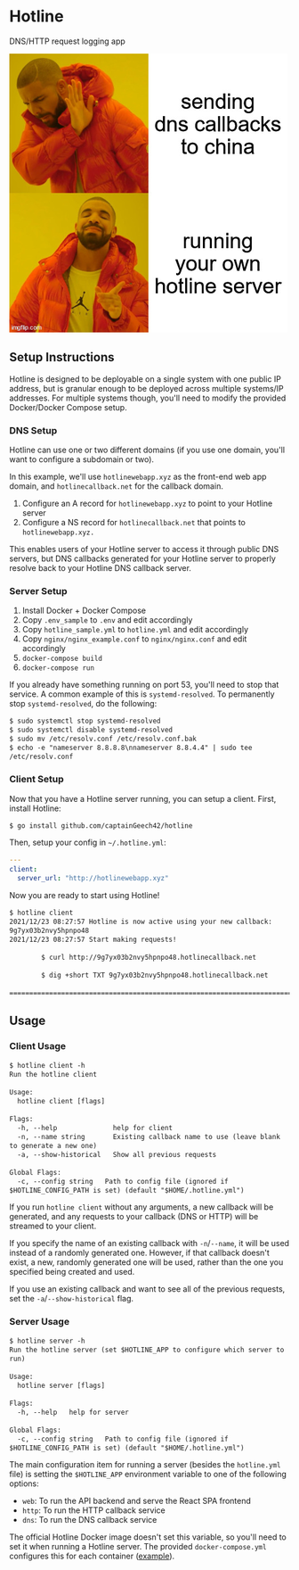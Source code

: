 # Hotline
DNS/HTTP request logging app

![Dank meme](/meme.jpg)

## Setup Instructions

Hotline is designed to be deployable on a single system with one public IP address, but is granular enough to be deployed across multiple systems/IP addresses. For multiple systems though, you'll need to modify the provided Docker/Docker Compose setup.

### DNS Setup

Hotline can use one or two different domains (if you use one domain, you'll want to configure a subdomain or two).

In this example, we'll use `hotlinewebapp.xyz` as the front-end web app domain, and `hotlinecallback.net` for the callback domain.

1. Configure an A record for `hotlinewebapp.xyz` to point to your Hotline server
2. Configure a NS record for `hotlinecallback.net` that points to `hotlinewebapp.xyz.`

This enables users of your Hotline server to access it through public DNS servers, but DNS callbacks generated for your Hotline server to properly resolve back to your Hotline DNS callback server.

### Server Setup

1. Install Docker + Docker Compose
2. Copy `.env_sample` to `.env` and edit accordingly
3. Copy `hotline_sample.yml` to `hotline.yml` and edit accordingly
4. Copy `nginx/nginx_example.conf` to `nginx/nginx.conf` and edit accordingly
4. `docker-compose build`
5. `docker-compose run`

If you already have something running on port 53, you'll need to stop that service. A common example of this is `systemd-resolved`. To permanently stop `systemd-resolved`, do the following:

```
$ sudo systemctl stop systemd-resolved
$ sudo systemctl disable systemd-resolved
$ sudo mv /etc/resolv.conf /etc/resolv.conf.bak
$ echo -e "nameserver 8.8.8.8\nnameserver 8.8.4.4" | sudo tee /etc/resolv.conf
```

### Client Setup

Now that you have a Hotline server running, you can setup a client. First, install Hotline:

```
$ go install github.com/captainGeech42/hotline
```

Then, setup your config in `~/.hotline.yml`:

```yml
---
client:
  server_url: "http://hotlinewebapp.xyz"
```

Now you are ready to start using Hotline!

```
$ hotline client
2021/12/23 08:27:57 Hotline is now active using your new callback: 9g7yx03b2nvy5hpnpo48
2021/12/23 08:27:57 Start making requests!

        $ curl http://9g7yx03b2nvy5hpnpo48.hotlinecallback.net

        $ dig +short TXT 9g7yx03b2nvy5hpnpo48.hotlinecallback.net

===========================================================================

```

## Usage

### Client Usage

```
$ hotline client -h
Run the hotline client

Usage:
  hotline client [flags]

Flags:
  -h, --help              help for client
  -n, --name string       Existing callback name to use (leave blank to generate a new one)
  -a, --show-historical   Show all previous requests

Global Flags:
  -c, --config string   Path to config file (ignored if $HOTLINE_CONFIG_PATH is set) (default "$HOME/.hotline.yml")
```

If you run `hotline client` without any arguments, a new callback will be generated, and any requests to your callback (DNS or HTTP) will be streamed to your client.

If you specify the name of an existing callback with `-n`/`--name`, it will be used instead of a randomly generated one. However, if that callback doesn't exist, a new, randomly generated one will be used, rather than the one you specified being created and used.

If you use an existing callback and want to see all of the previous requests, set the `-a`/`--show-historical` flag.

### Server Usage

```
$ hotline server -h
Run the hotline server (set $HOTLINE_APP to configure which server to run)

Usage:
  hotline server [flags]

Flags:
  -h, --help   help for server

Global Flags:
  -c, --config string   Path to config file (ignored if $HOTLINE_CONFIG_PATH is set) (default "$HOME/.hotline.yml")
```

The main configuration item for running a server (besides the `hotline.yml` file) is setting the `$HOTLINE_APP` environment variable to one of the following options:

* `web`: To run the API backend and serve the React SPA frontend
* `http`: To run the HTTP callback service
* `dns`: To run the DNS callback service

The official Hotline Docker image doesn't set this variable, so you'll need to set it when running a Hotline server. The provided `docker-compose.yml` configures this for each container ([example](https://github.com/captainGeech42/hotline/blob/main/docker-compose.yml#L30)).